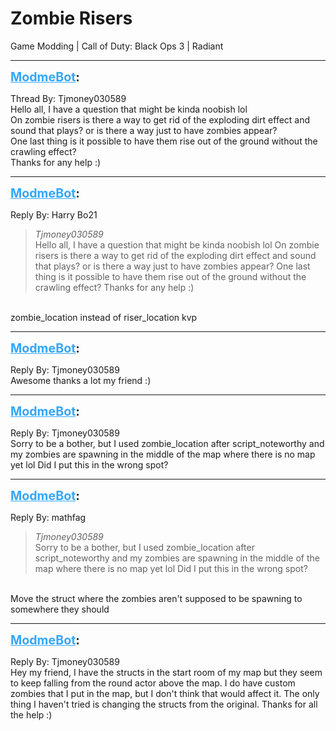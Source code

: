 # Zombie Risers
Game Modding | Call of Duty: Black Ops 3 | Radiant

---
<strong style="font-size: 1.4em;"><span style="text-decoration: underline;text-decoration-color: #34a7f9;"><span style="color:#34a7f9;">ModmeBot</span></span>:</strong>

<p>Thread By: Tjmoney030589<br />Hello all, I have a question that might be kinda noobish lol <br />On zombie risers is there a way to get rid of the exploding dirt effect and sound that plays? or is there a way just to have zombies appear? <br />One last thing is it possible to have them rise out of the ground without the crawling effect?<br />Thanks for any help :)</p>

---
<strong style="font-size: 1.4em;"><span style="text-decoration: underline;text-decoration-color: #34a7f9;"><span style="color:#34a7f9;">ModmeBot</span></span>:</strong>

<p>Reply By: Harry Bo21<br /><blockquote><em>Tjmoney030589</em><br />Hello all, I have a question that might be kinda noobish lol  On zombie risers is there a way to get rid of the exploding dirt effect and sound that plays? or is there a way just to have zombies appear?  One last thing is it possible to have them rise out of the ground without the crawling effect? Thanks for any help :)</blockquote><br /> zombie_location instead of riser_location kvp</p>

---
<strong style="font-size: 1.4em;"><span style="text-decoration: underline;text-decoration-color: #34a7f9;"><span style="color:#34a7f9;">ModmeBot</span></span>:</strong>

<p>Reply By: Tjmoney030589<br />Awesome thanks a lot my friend :)</p>

---
<strong style="font-size: 1.4em;"><span style="text-decoration: underline;text-decoration-color: #34a7f9;"><span style="color:#34a7f9;">ModmeBot</span></span>:</strong>

<p>Reply By: Tjmoney030589<br />Sorry to be a bother, but I used zombie_location after script_noteworthy and my zombies are spawning in the middle of the map where there is no map yet lol Did I put this in the wrong spot?</p>

---
<strong style="font-size: 1.4em;"><span style="text-decoration: underline;text-decoration-color: #34a7f9;"><span style="color:#34a7f9;">ModmeBot</span></span>:</strong>

<p>Reply By: mathfag<br /><blockquote><em>Tjmoney030589</em><br />Sorry to be a bother, but I used zombie_location after script_noteworthy and my zombies are spawning in the middle of the map where there is no map yet lol Did I put this in the wrong spot?</blockquote><br /> Move the struct where the zombies aren&#39;t supposed to be spawning to somewhere they should</p>

---
<strong style="font-size: 1.4em;"><span style="text-decoration: underline;text-decoration-color: #34a7f9;"><span style="color:#34a7f9;">ModmeBot</span></span>:</strong>

<p>Reply By: Tjmoney030589<br />Hey my friend, I have the structs in the start room of my map but they seem to keep falling from the round actor above the map. I do have custom zombies that I put in the map, but I don&#39;t think that would affect it. The only thing I haven&#39;t tried is changing the structs from the original. Thanks for all the help :)</p>
